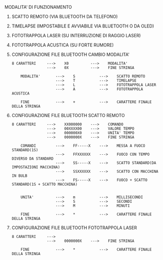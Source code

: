 
MODALITA' DI FUNZIONAMENTO

1.	SCATTO REMOTO (VIA BLUETOOTH DA TELEFONO)
2.	TIMELAPSE (IMPOSTABILE E AVVIABILE VIA BLUETOOTH O DA OLED)
3.	FOTOTRAPPOLA LASER (SU INTERRUZIONE DI RAGGIO LASER)
4. 	FOTOTRAPPOLA ACUSTICA (SU FORTE RUMORE)



0.	CONFIGURAZIONE FILE BLUETOOTH CAMBIO MODALITA'

		8 CARATTERI		--->	X0 			--->	MODALITA'
						--->	0X 			--->	FINE STRINGA

			MODALITA'		--->	S 			---> 	SCATTO REMOTO
							--->	T 			--->	TIMELAPSE
							--->	L 			--->	FOTOTRAPPOLA LASER
							--->	A 			--->	FOTOTRAPPOLA ACUSTICA

			FINE			--->	+			--->	CARATTERE FINALE DELLA STRINGA


1.	CONFIGURAZIONE FILE BLUETOOTH SCATTO REMOTO

		8 CARATTERI 	--->	XX000000  	--->	COMANDO
						--->  	00XXXX00  	--->	VALORE TEMPO
						--->	000000X0	--->	UNITA' TEMPO 
						--->	0000000X	--->	FINE STRINGA
						
			COMANDI			--->	FF-----X	---> 	MESSA A FUOCO STANDARD(1S)
							--->	FFXXXXXX	--->	FUOCO CON TEMPO DIVERSO DA STANDARD
							--->	SS-----X	--->	SCATTO STANDARD(DA IMPOSTAZIONI MACCHINA)
							--->	SSXXXXXX	--->	SCATTO CON MACCHINA IN BULB
							---> 	FS-----X	--->	FUOCO + SCATTO STANDARD(1S + SCATTO MACCHINA)


			UNITA' 			--->	m			--->	MILLISECONDI
							--->	S			--->	SECONDI
							--->	M			--->	MINUTI

			FINE			--->	*			--->	CARATTERE FINALE DELLA STRINGA


3.	CONFIGURAZIONE FILE BLUETOOTH FOTOTRAPPOLA LASER

		8 CARATTERI		--->
						--->	0000000X	--->	FINE STRINGA

			FINE			--->	*			--->	CARATTERE FINALE DELLA STRINGA